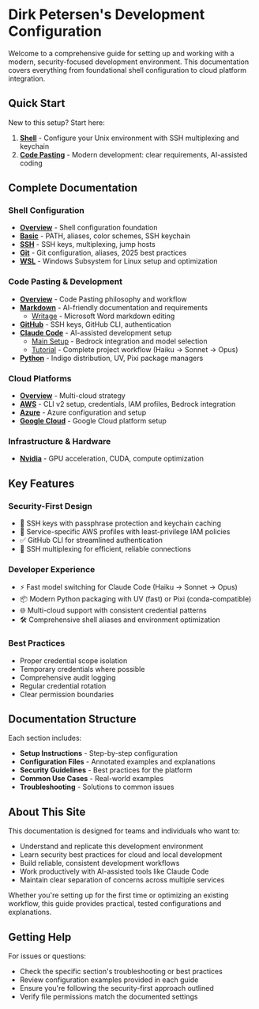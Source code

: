 # Dirk Petersen's Development Configuration

Welcome to a comprehensive guide for setting up and working with a modern, security-focused development environment. This documentation covers everything from foundational shell configuration to cloud platform integration.

## Quick Start

New to this setup? Start here:

1. **[Shell](shell/index.md)** - Configure your Unix environment with SSH multiplexing and keychain
2. **[Code Pasting](code-pasting/index.md)** - Modern development: clear requirements, AI-assisted coding

## Complete Documentation

### Shell Configuration

- **[Overview](shell/index.md)** - Shell configuration foundation
- **[Basic](shell/basic/index.md)** - PATH, aliases, color schemes, SSH keychain
- **[SSH](shell/ssh/index.md)** - SSH keys, multiplexing, jump hosts
- **[Git](shell/git/index.md)** - Git configuration, aliases, 2025 best practices
- **[WSL](shell/wsl/index.md)** - Windows Subsystem for Linux setup and optimization

### Code Pasting & Development

- **[Overview](code-pasting/index.md)** - Code Pasting philosophy and workflow
- **[Markdown](code-pasting/markdown/index.md)** - AI-friendly documentation and requirements
    - [Writage](code-pasting/markdown/index.md#writage-microsoft-word-plugin) - Microsoft Word markdown editing
- **[GitHub](code-pasting/github/index.md)** - SSH keys, GitHub CLI, authentication
- **[Claude Code](code-pasting/claude-code/index.md)** - AI-assisted development setup
    - [Main Setup](code-pasting/claude-code/index.md) - Bedrock integration and model selection
    - [Tutorial](code-pasting/claude-code/tutorial.md) - Complete project workflow (Haiku → Sonnet → Opus)
- **[Python](code-pasting/python/index.md)** - Indigo distribution, UV, Pixi package managers

### Cloud Platforms

- **[Overview](clouds/index.md)** - Multi-cloud strategy
- **[AWS](clouds/aws/index.md)** - CLI v2 setup, credentials, IAM profiles, Bedrock integration
- **[Azure](clouds/azure/index.md)** - Azure configuration and setup
- **[Google Cloud](clouds/gcp/index.md)** - Google Cloud platform setup

### Infrastructure & Hardware

- **[Nvidia](nvidia/index.md)** - GPU acceleration, CUDA, compute optimization

## Key Features

### Security-First Design

- 🔐 SSH keys with passphrase protection and keychain caching
- 🎯 Service-specific AWS profiles with least-privilege IAM policies
- ✅ GitHub CLI for streamlined authentication
- 🔄 SSH multiplexing for efficient, reliable connections

### Developer Experience

- ⚡ Fast model switching for Claude Code (Haiku → Sonnet → Opus)
- 📦 Modern Python packaging with UV (fast) or Pixi (conda-compatible)
- 🌐 Multi-cloud support with consistent credential patterns
- 🛠️ Comprehensive shell aliases and environment optimization

### Best Practices

- Proper credential scope isolation
- Temporary credentials where possible
- Comprehensive audit logging
- Regular credential rotation
- Clear permission boundaries

## Documentation Structure

Each section includes:

- **Setup Instructions** - Step-by-step configuration
- **Configuration Files** - Annotated examples and explanations
- **Security Guidelines** - Best practices for the platform
- **Common Use Cases** - Real-world examples
- **Troubleshooting** - Solutions to common issues

## About This Site

This documentation is designed for teams and individuals who want to:

- Understand and replicate this development environment
- Learn security best practices for cloud and local development
- Build reliable, consistent development workflows
- Work productively with AI-assisted tools like Claude Code
- Maintain clear separation of concerns across multiple services

Whether you're setting up for the first time or optimizing an existing workflow, this guide provides practical, tested configurations and explanations.

## Getting Help

For issues or questions:

- Check the specific section's troubleshooting or best practices
- Review configuration examples provided in each guide
- Ensure you're following the security-first approach outlined
- Verify file permissions match the documented settings
